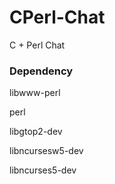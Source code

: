 CPerl-Chat
========

C + Perl Chat

### Dependency

libwww-perl

perl

libgtop2-dev

libncursesw5-dev

libncurses5-dev

